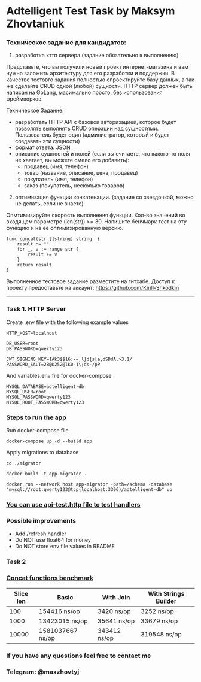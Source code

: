 # Adtelligent Test Task by Maksym Zhovtaniuk

### Техническое задание для кандидатов:

1. разработка хттп сервера (задание обязательно к выполнению)

Представьте, что вы получили новый проект интернет-магазина и вам нужно заложить архитектуру для его разработки и
поддержки. В качестве тестовго задания полностью спроектируйте базу данных, а так же сделайте CRUD одной (любой)
сущности. HTTP сервер должен быть написан на GoLang, масимально просто, без использования фреймворков.

Техническое Задание:

- разработать HTTP API с базовой авторизацией, которое будет позволять выполнять CRUD операции над сущностями.
  Пользователь будет один (администратор, который и будет создавать эти сущности)
- формат ответа: JSON
- описание сущностей и полей (если вы считаете, что какого-то поля не хватает, вы можете смело его добавить):
    - продавец (имя, телефон)
    - товар (название, описание, цена, продавец)
    - покупатель (имя, телефон)
    - заказ (покупатель, несколько товаров)


2. оптимизация функции конкатенации. (задание со звездочкой, можно не делать, если не знаете)

Опмтимизируйте скорость выполнения функции. Кол-во значений во входящем параметре (len(str)) >= 30.
Напишите бенчмарк тест на эту функцию и на её оптимизированную версию.

```
func concat(str []string) string  {
    result := ""
    for _, v := range str {
        result += v
    }
    return result
}
```

Выполненное тестовое задание разместите на гитхабе.
Доступ к проекту предоставьте на аккаунт: https://github.com/Kirill-Shkodkin

---

### Task 1. HTTP Server

Create .env file with the following example values
```dotenv
HTTP_HOST=localhost

DB_USER=root
DB_PASSWORD=qwerty123

JWT_SIGNING_KEY=1Ak3$$16:-=,l}d{s[a,dSDdA.>3.1/
PASSWORD_SALT=2B@K252@lK0-1\;ds-/pP
```

And variables.env file for docker-compose 
```dotenv
MYSQL_DATABASE=adtelligent-db
MYSQL_USER=root
MYSQL_PASSWORD=qwerty123
MYSQL_ROOT_PASSWORD=qwerty123
```

### Steps to run the app

Run docker-compose file
```shell
docker-compose up -d --build app
```

Apply migrations to database
```shell
cd ./migrator
```

```shell
docker build -t app-migrator .
```

```shell
docker run --network host app-migrator -path=/schema -database "mysql://root:qwerty123@tcp(localhost:3306)/adtelligent-db" up
```

### [You can use api-test.http file to test handlers](api-test.http) 

### Possible improvements

- Add /refresh handler
- Do NOT use float64 for money
- Do NOT store env file values in README

### Task 2 
### [Concat functions benchmark](task2)

| Slice len | Basic            | With Join    | With Strings Builder   |
|-----------|------------------|--------------|------------------------|
| 100       | 154416 ns/op     | 3420 ns/op   | 3252 ns/op             |
| 1000      | 13423015 ns/op   | 35641 ns/op  | 33679 ns/op            |
| 10000     | 1581037667 ns/op | 343412 ns/op | 319548 ns/op           |

### If you have any questions feel free to contact me
### Telegram: @maxzhovtyj
